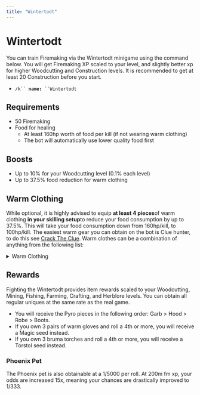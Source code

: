 ```yaml
---
title: "Wintertodt"
---
```


# Wintertodt

You can train Firemaking via the Wintertodt minigame using the command below. You will get Firemaking XP scaled to your level, and slightly better xp for higher Woodcutting and Construction levels. It is recommended to get at least 20 Construction before you start.

- `/k`` `**`name:`**` ``Wintertodt`

## Requirements

- 50 Firemaking
- Food for healing
  - At least 160hp worth of food per kill (if not wearing warm clothing)
  - The bot will automatically use lower quality food first

## Boosts

- Up to 10% for your Woodcutting level (0.1% each level)
- Up to 37.5% food reduction for warm clothing

## Warm Clothing

While optional, it is highly advised to equip **at least 4 pieces**of warm clothing **in your skilling setup**to reduce your food consumption by up to 37.5%. This will take your food consumption down from 160hp/kill, to 100hp/kill. The easiest warm gear you can obtain on the bot is Clue hunter, to do this see [Crack The Clue](../../miscellaneous/crack-the-clue.md). Warm clothes can be a combination of anything from the following list:

<details>

<summary>Warm Clothing</summary>

- Pyromancer outfit (including warm gloves)
- Santa outfit
- Antisanta outfit
- Firemaking cape/Fire cape/Infernal cape/Obby cape (or any variants)
- Any fire hoods (Fire/Fire max/Infernal max)
- Infernal tools
- Any staff that uses fire runes (Fire/Steam/Lava/Smoke)
- Clue hunter outfit
- Bunny outfit
- Chicken outfit
- Any camo outfit (Polar/Wood/Jungle/Desert)
- Any scarf
- Hunter outfits (Graahk/Larupia/Kyatt)
- Bearhead
- Santa hat/Black santa hat
- Gloves of silence
- Fremennik gloves
- Bomber outfit
- Fire tiara
- Lit bug lantern
- Ale of the gods
- Bruma torch
- Tome of fire
- Volcanic abyssal whip
- Lumberjack hat

</details>

## Rewards

Fighting the Wintertodt provides item rewards scaled to your Woodcutting, Mining, Fishing, Farming, Crafting, and Herblore levels. You can obtain all regular uniques at the same rate as the real game.

- You will receive the Pyro pieces in the following order: Garb > Hood > Robe > Boots.
- If you own 3 pairs of warm gloves and roll a 4th or more, you will receive a Magic seed instead.
- If you own 3 bruma torches and roll a 4th or more, you will receive a Torstol seed instead.

### Phoenix Pet

The Phoenix pet is also obtainable at a 1/5000 per roll. At 200m fm xp, your odds are increased 15x, meaning your chances are drastically improved to 1/333.
